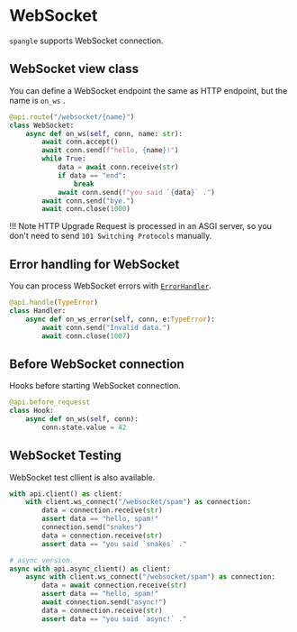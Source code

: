 # WebSocket

`spangle` supports WebSocket connection.

## WebSocket view class

You can define a WebSocket endpoint the same as HTTP endpoint, but the name is `on_ws` . 

```python
@api.route("/websocket/{name}")
class WebSocket:
    async def on_ws(self, conn, name: str):
        await conn.accept()
        await conn.send(f"hello, {name}!")
        while True:
            data = await conn.receive(str)
            if data == "end":
                break
            await conn.send(f"you said `{data}` .")
        await conn.send("bye.")
        await conn.close(1000)

```

!!! Note
    HTTP Upgrade Request is processed in an ASGI server, so you don't need to send `101 Switching Protocols` manually.

## Error handling for WebSocket

You can process WebSocket errors with [`ErrorHandler`](../error-handling).

```python
@api.handle(TypeError)
class Handler:
    async def on_ws_error(self, conn, e:TypeError):
        await conn.send("Invalid data.")
        await conn.close(1007)

```

## Before WebSocket connection

Hooks before starting WebSocket connection.

```python
@api.before_requesst
class Hook:
    async def on_ws(self, conn):
        conn.state.value = 42

```

## WebSocket Testing

WebSocket test cllient is also available.

```python
with api.client() as client:
    with client.ws_connect("/websocket/spam") as connection:
        data = connection.receive(str)
        assert data == "hello, spam!"
        connection.send("snakes")
        data = connection.receive(str)
        assert data == "you said `snakes` ."

# async version.
async with api.async_client() as client:
    async with client.ws_connect("/websocket/spam") as connection:
        data = await connection.receive(str)
        assert data == "hello, spam!"
        await connection.send("async!")
        data = connection.receive(str)
        assert data == "you said `async!` ."

```
